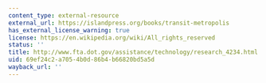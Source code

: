 ```yaml
---
content_type: external-resource
external_url: https://islandpress.org/books/transit-metropolis
has_external_license_warning: true
license: https://en.wikipedia.org/wiki/All_rights_reserved
status: ''
title: http://www.fta.dot.gov/assistance/technology/research_4234.html
uid: 69ef24c2-a705-4b0d-86b4-b66820bd5a5d
wayback_url: ''
---
```

